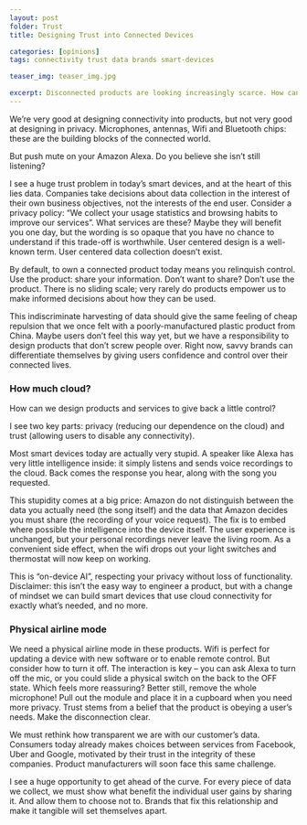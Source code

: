 ```yaml
---
layout: post
folder: Trust
title: Designing Trust into Connected Devices

categories: [opinions]
tags: connectivity trust data brands smart-devices

teaser_img: teaser_img.jpg

excerpt: Disconnected products are looking increasingly scarce. How can we apply user centered data collection to respect privacy and increase trust?
---
```


We’re very good at designing connectivity into products, but not very good at designing in privacy. Microphones, antennas, Wifi and Bluetooth chips: these are the building blocks of the connected world.

But push mute on your Amazon Alexa. Do you believe she isn’t still listening?

<!-- more -->

I see a huge trust problem in today’s smart devices, and at the heart of this lies data. Companies take decisions about data collection in the interest of their own business objectives, not the interests of the end user. Consider a privacy policy: “We collect your usage statistics and browsing habits to improve our services”. What services are these? Maybe they will benefit you one day, but the wording is so opaque that you have no chance to understand if this trade-off is worthwhile. User centered design is a well-known term. User centered data collection doesn’t exist.

By default, to own a connected product today means you relinquish control. Use the product: share your information. Don’t want to share? Don’t use the product. There is no sliding scale; very rarely do products empower us to make informed decisions about how they can be used.

This indiscriminate harvesting of data should give the same feeling of cheap repulsion that we once felt with a poorly-manufactured plastic product from China. Maybe users don’t feel this way yet, but we have a responsibility to design products that don’t screw people over. Right now, savvy brands can differentiate themselves by giving users confidence and control over their connected lives.

### How much cloud? ###

How can we design products and services to give back a little control?

I see two key parts: privacy (reducing our dependence on the cloud) and trust (allowing users to disable any connectivity).

Most smart devices today are actually very stupid. A speaker like Alexa has very little intelligence inside: it simply listens and sends voice recordings to the cloud. Back comes the response you hear, along with the song you requested.

This stupidity comes at a big price: Amazon do not distinguish between the data you actually need (the song itself) and the data that Amazon decides you must share (the recording of your voice request). The fix is to embed where possible the intelligence into the device itself. The user experience is unchanged, but your personal recordings never leave the living room. As a convenient side effect, when the wifi drops out your light switches and thermostat will now keep on working.

This is “on-device AI”, respecting your privacy without loss of functionality. Disclaimer: this isn’t the easy way to engineer a product, but with a change of mindset we can build smart devices that use cloud connectivity for exactly what’s needed, and no more.

### Physical airline mode ###

We need a physical airline mode in these products. Wifi is perfect for updating a device with new software or to enable remote control. But consider how to turn it off. The interaction is key – you can ask Alexa to turn off the mic, or you could slide a physical switch on the back to the OFF state. Which feels more reassuring? Better still, remove the whole microphone! Pull out the module and place it in a cupboard when you need more privacy. Trust stems from a belief that the product is obeying a user’s needs. Make the disconnection clear.

We must rethink how transparent we are with our customer’s data. Consumers today already makes choices between services from Facebook, Uber and Google, motivated by their trust in the integrity of these companies. Product manufacturers will soon face this same challenge.

I see a huge opportunity to get ahead of the curve. For every piece of data we collect, we must show what benefit the individual user gains by sharing it. And allow them to choose not to. Brands that fix this relationship and make it tangible will set themselves apart.
